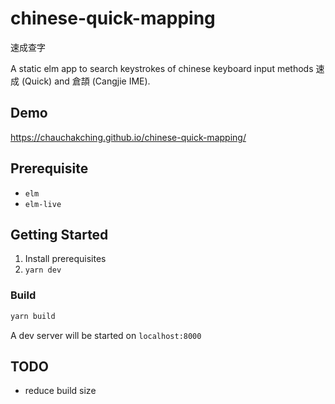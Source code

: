 # chinese-quick-mapping
速成查字

A static elm app to search keystrokes of chinese keyboard input methods 速成 (Quick) and 倉頡 (Cangjie IME).

## Demo

https://chauchakching.github.io/chinese-quick-mapping/

## Prerequisite

- `elm`
- `elm-live`

## Getting Started

1. Install prerequisites
2. `yarn dev`

### Build

```sh
yarn build
```

A dev server will be started on `localhost:8000`

## TODO

- reduce build size